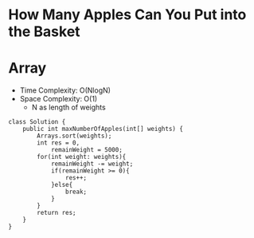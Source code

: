 # How Many Apples Can You Put into the Basket

# Array

- Time Complexity: O(NlogN)
- Space Complexity: O(1)
  - N as length of weights

```
class Solution {
    public int maxNumberOfApples(int[] weights) {
        Arrays.sort(weights);
        int res = 0,
            remainWeight = 5000;
        for(int weight: weights){
            remainWeight -= weight;
            if(remainWeight >= 0){
                res++;
            }else{
                break;
            }
        }
        return res;
    }
}
```

